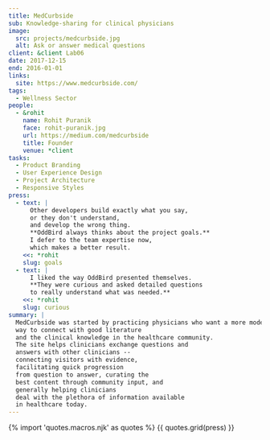 ```yaml
---
title: MedCurbside
sub: Knowledge-sharing for clinical physicians
image:
  src: projects/medcurbside.jpg
  alt: Ask or answer medical questions
client: &client Lab06
date: 2017-12-15
end: 2016-01-01
links:
  site: https://www.medcurbside.com/
tags: 
  - Wellness Sector
people:
  - &rohit
    name: Rohit Puranik
    face: rohit-puranik.jpg
    url: https://medium.com/medcurbside
    title: Founder
    venue: *client
tasks:
  - Product Branding
  - User Experience Design
  - Project Architecture
  - Responsive Styles
press:
  - text: |
      Other developers build exactly what you say,
      or they don't understand,
      and develop the wrong thing.
      **OddBird always thinks about the project goals.**
      I defer to the team expertise now,
      which makes a better result.
    <<: *rohit
    slug: goals
  - text: |
      I liked the way OddBird presented themselves.
      **They were curious and asked detailed questions
      to really understand what was needed.**
    <<: *rohit
    slug: curious
summary: |
  MedCurbside was started by practicing physicians who want a more modern
  way to connect with good literature
  and the clinical knowledge in the healthcare community.
  The site helps clinicians exchange questions and
  answers with other clinicians --
  connecting visitors with evidence,
  facilitating quick progression
  from question to answer, curating the
  best content through community input, and
  generally helping clinicians
  deal with the plethora of information available
  in healthcare today.
---
```


{% import 'quotes.macros.njk' as quotes %}
{{ quotes.grid(press) }}
